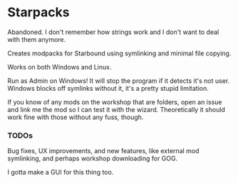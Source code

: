 # Starpacks
Abandoned. I don't remember how strings work and I don't want to deal with them anymore.

Creates modpacks for Starbound using symlinking and minimal file copying.

Works on both Windows and Linux.

Run as Admin on Windows! It will stop the program if it detects it's not user. Windows blocks off symlinks without it, it's a pretty stupid limitation.

If you know of any mods on the workshop that are folders, open an issue and link me the mod so I can test it with the wizard. Theoretically it should work fine with those without any fuss, though.

### TODOs

Bug fixes, UX improvements, and new features, like external mod symlinking, and perhaps workshop downloading for GOG.

I gotta make a GUI for this thing too. 
